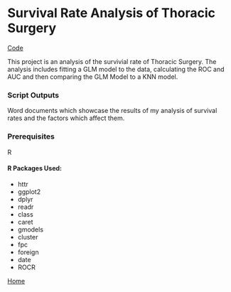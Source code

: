 # Survival Rate Analysis of Thoracic Surgery

[Code](https://github.com/danjsiegel/Portfolio/tree/master/project%202)

This project is an analysis of the survivial rate of Thoracic Surgery. The analysis includes fitting a GLM model to the data, calculating the ROC and AUC and then comparing the GLM Model to a KNN model. 

### Script Outputs

Word documents which showcase the results of my analysis of survival rates and the factors which affect them.  

### Prerequisites

R 
#### R Packages Used:
* httr
* ggplot2
* dplyr
* readr
* class
* caret
* gmodels
* cluster
* fpc
* foreign
* date
* ROCR

[Home](https://danjsiegel.github.io/Portfolio/)